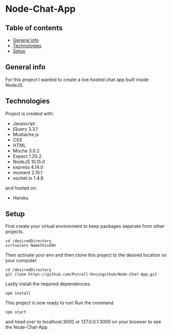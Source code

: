 # Node-Chat-App

## Table of contents
* [General info](#general-info)
* [Technologies](#technologies)
* [Setup](#setup)


## General info
For this project I wanted to create a live hosted chat app built inside NodeJS.
	
## Technologies
Project is created with:
* Javascript
* jQuery 3.3.1
* Mustache.js
* CSS
* HTML
* Mocha 3.0.2
* Expect 1.20.2
* NodeJS 10.15.0
* express 4.14.0
* moment 2.15.1
* socket.io 1.4.8

and hosted on:
 * Heroku
  
  
## Setup
First create your virtual environment to keep packages seperate from other projects.
```
cd /desiredDirectory
virtualenv NamethisENV
```
Then activate your env and then clone this project to the desired location on your computer.

```
cd /desiredDirectory
git clone https://github.com/Purcell-Kevingithub/Node-Chat-App.git
```

Lastly install the required dependencies.

```
npm install
```

This project is now ready to run! Run the command

```
npm start
```
and head over to localhost:3000 or 127.0.0.1:3000 on your browser to see the Node-Chat-App.
